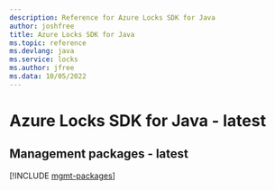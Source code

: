 ```yaml
---
description: Reference for Azure Locks SDK for Java
author: joshfree
title: Azure Locks SDK for Java
ms.topic: reference
ms.devlang: java
ms.service: locks
ms.author: jfree
ms.data: 10/05/2022
---
```

# Azure Locks SDK for Java - latest

## Management packages - latest
[!INCLUDE [mgmt-packages](locks-mgmt-index.md)]